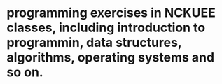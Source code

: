 # programming exercises in NCKUEE classes, including introduction to programmin, data structures, algorithms, operating systems and so on.
